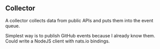 ## Collector

A collector collects data from public APIs and puts them into
the event queue.

Simplest way is to publish GitHub events because I already know them.
Could write a NodeJS client with nats.io bindings.
